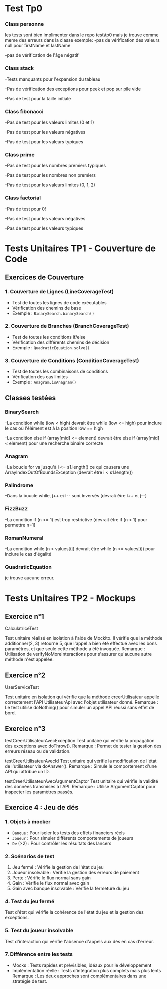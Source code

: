 # Test Tp0 

### Class personne 
les tests sont bien implimenter dans le repo test\tp0
mais je trouve comme meme des erreurs dans la classe 
exemple:
-pas de vérification des valeurs null pour firstName et lastName

-pas de vérification de l'âge négatif

### Class stack

-Tests manquants pour l'expansion du tableau

-Pas de vérification des exceptions pour peek et pop sur pile vide

-Pas de test pour la taille initiale
### Class  fibonacci
-Pas de test pour les valeurs limites (0 et 1)

-Pas de test pour les valeurs négatives

-Pas de test pour les valeurs typiques

###  Class prime
-Pas de test pour les nombres premiers typiques

-Pas de test pour les nombres non premiers

-Pas de test pour les valeurs limites (0, 1, 2)

### Class factorial
-Pas de test pour 0! 

-Pas de test pour les valeurs négatives

-Pas de test pour les valeurs typiques


# Tests Unitaires TP1 - Couverture de Code

## Exercices de Couverture

### 1. Couverture de Lignes (LineCoverageTest)
- Test de toutes les lignes de code exécutables
- Vérification des chemins de base
- Exemple : `BinarySearch.binarySearch()`

### 2. Couverture de Branches (BranchCoverageTest)
- Test de toutes les conditions if/else
- Vérification des différents chemins de décision
- Exemple : `QuadraticEquation.solve()`

### 3. Couverture de Conditions (ConditionCoverageTest)
- Test de toutes les combinaisons de conditions
- Vérification des cas limites
- Exemple : `Anagram.isAnagram()`

## Classes testées

### BinarySearch
-La condition while (low < high) devrait être while (low <= high) pour inclure le cas où l'élément est à la position low == high

-La condition else if (array[mid] <= element) devrait être else if (array[mid] < element) pour une recherche binaire correcte
### Anagram
-La boucle for va jusqu'à i <= s1.length() ce qui causera une ArrayIndexOutOfBoundsException (devrait être i < s1.length())

### Palindrome
-Dans la boucle while, j++ et i-- sont inversés (devrait être i++ et j--)

### FizzBuzz
-La condition if (n <= 1) est trop restrictive (devrait être if (n < 1) pour permettre n=1)

### RomanNumeral
-La condition while (n > values[i]) devrait être while (n >= values[i]) pour inclure le cas d'égalité

### QuadraticEquation
je trouve aucune erreur.



# Tests Unitaires TP2 - Mockups

## Exercice n°1
CalculatriceTest

Test unitaire réalisé en isolation à l'aide de Mockito.
Il vérifie que la méthode additionner(2, 3) retourne 5, que l'appel a bien été effectué avec les bons paramètres, et que seule cette méthode a été invoquée.
Remarque : Utilisation de verifyNoMoreInteractions pour s'assurer qu'aucune autre méthode n'est appelée.

## Exercice n°2
UserServiceTest

Test unitaire en isolation qui vérifie que la méthode creerUtilisateur appelle correctement l'API UtilisateurApi avec l'objet utilisateur donné.
Remarque : Le test utilise doNothing() pour simuler un appel API réussi sans effet de bord.

## Exercice n°3

testCreerUtilisateurAvecException
Test unitaire qui vérifie la propagation des exceptions avec doThrow().
Remarque : Permet de tester la gestion des erreurs réseau ou de validation.

testCreerUtilisateurAvecId
Test unitaire qui vérifie la modification de l'état de l'utilisateur via doAnswer().
Remarque : Simule le comportement d'une API qui attribue un ID.

testCreerUtilisateurAvecArgumentCaptor
Test unitaire qui vérifie la validité des données transmises à l'API.
Remarque : Utilise ArgumentCaptor pour inspecter les paramètres passés.

## Exercice 4 : Jeu de dés

### 1. Objets à mocker
- `Banque` : Pour isoler les tests des effets financiers réels
- `Joueur` : Pour simuler différents comportements de joueurs
- `De` (×2) : Pour contrôler les résultats des lancers

### 2. Scénarios de test
1. Jeu fermé : Vérifie la gestion de l'état du jeu
2. Joueur insolvable : Vérifie la gestion des erreurs de paiement
3. Perte : Vérifie le flux normal sans gain
4. Gain : Vérifie le flux normal avec gain
5. Gain avec banque insolvable : Vérifie la fermeture du jeu

### 4. Test du jeu fermé
Test d'état qui vérifie la cohérence de l'état du jeu et la gestion des exceptions.

### 5. Test du joueur insolvable
Test d'interaction qui vérifie l'absence d'appels aux dés en cas d'erreur.

### 7. Différence entre les tests
- Mocks : Tests rapides et prévisibles, idéaux pour le développement
- Implémentation réelle : Tests d'intégration plus complets mais plus lents
  Remarque : Les deux approches sont complémentaires dans une stratégie de test.

